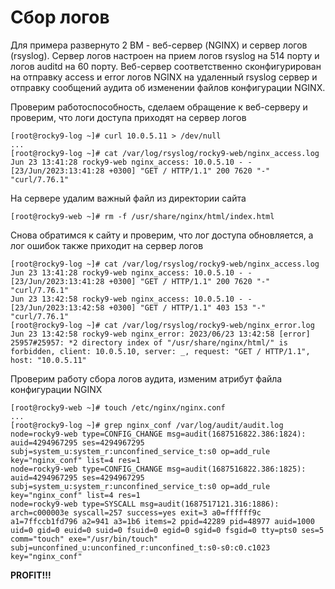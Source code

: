 # Сбор логов
Для примера развернуто 2 ВМ - веб-сервер (NGINX) и сервер логов (rsyslog).
Сервер логов настроен на прием логов rsyslog на 514 порту и логов auditd на 60 порту. Веб-сервер соответственно сконфигурирован на отправку access и error логов NGINX на удаленный rsyslog сервер и отправку сообщений аудита об изменении файлов конфигурации NGINX.

Проверим работоспособность, сделаем обращение к веб-серверу и проверим, что логи доступа приходят на сервер логов
```
[root@rocky9-log ~]# curl 10.0.5.11 > /dev/null
...
[root@rocky9-log ~]# cat /var/log/rsyslog/rocky9-web/nginx_access.log
Jun 23 13:41:28 rocky9-web nginx_access: 10.0.5.10 - - [23/Jun/2023:13:41:28 +0300] "GET / HTTP/1.1" 200 7620 "-" "curl/7.76.1"
```
На сервере удалим важный файл из директории сайта
```
[root@rocky9-web ~]# rm -f /usr/share/nginx/html/index.html
```
Снова обратимся к сайту и проверим, что лог доступа обновляется, а лог ошибок также приходит на сервер логов
```
[root@rocky9-log ~]# cat /var/log/rsyslog/rocky9-web/nginx_access.log
Jun 23 13:41:28 rocky9-web nginx_access: 10.0.5.10 - - [23/Jun/2023:13:41:28 +0300] "GET / HTTP/1.1" 200 7620 "-" "curl/7.76.1"
Jun 23 13:42:58 rocky9-web nginx_access: 10.0.5.10 - - [23/Jun/2023:13:42:58 +0300] "GET / HTTP/1.1" 403 153 "-" "curl/7.76.1"
[root@rocky9-log ~]# cat /var/log/rsyslog/rocky9-web/nginx_error.log
Jun 23 13:42:58 rocky9-web nginx_error: 2023/06/23 13:42:58 [error] 25957#25957: *2 directory index of "/usr/share/nginx/html/" is forbidden, client: 10.0.5.10, server: _, request: "GET / HTTP/1.1", host: "10.0.5.11"
```
Проверим работу сбора логов аудита, изменим атрибут файла конфигурации NGINX
```
[root@rocky9-web ~]# touch /etc/nginx/nginx.conf
...
[root@rocky9-log ~]# grep nginx_conf /var/log/audit/audit.log
node=rocky9-web type=CONFIG_CHANGE msg=audit(1687516822.386:1824): auid=4294967295 ses=4294967295 subj=system_u:system_r:unconfined_service_t:s0 op=add_rule key="nginx_conf" list=4 res=1
node=rocky9-web type=CONFIG_CHANGE msg=audit(1687516822.386:1825): auid=4294967295 ses=4294967295 subj=system_u:system_r:unconfined_service_t:s0 op=add_rule key="nginx_conf" list=4 res=1
node=rocky9-web type=SYSCALL msg=audit(1687517121.316:1886): arch=c000003e syscall=257 success=yes exit=3 a0=ffffff9c a1=7ffccb1fd796 a2=941 a3=1b6 items=2 ppid=42289 pid=48977 auid=1000 uid=0 gid=0 euid=0 suid=0 fsuid=0 egid=0 sgid=0 fsgid=0 tty=pts0 ses=5 comm="touch" exe="/usr/bin/touch" subj=unconfined_u:unconfined_r:unconfined_t:s0-s0:c0.c1023 key="nginx_conf"
```
**PROFIT!!!**